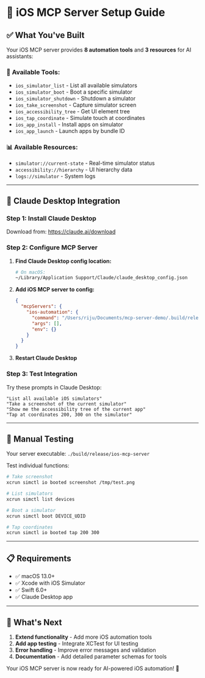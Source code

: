 # 📱 iOS MCP Server Setup Guide

## ✅ **What You've Built**

Your iOS MCP server provides **8 automation tools** and **3 resources** for AI assistants:

### 🔧 **Available Tools:**
- `ios_simulator_list` - List all available simulators
- `ios_simulator_boot` - Boot a specific simulator
- `ios_simulator_shutdown` - Shutdown a simulator 
- `ios_take_screenshot` - Capture simulator screen
- `ios_accessibility_tree` - Get UI element tree
- `ios_tap_coordinate` - Simulate touch at coordinates
- `ios_app_install` - Install apps on simulator
- `ios_app_launch` - Launch apps by bundle ID

### 📊 **Available Resources:**
- `simulator://current-state` - Real-time simulator status
- `accessibility://hierarchy` - UI hierarchy data
- `logs://simulator` - System logs

---

## 🚀 **Claude Desktop Integration**

### **Step 1: Install Claude Desktop**
Download from: https://claude.ai/download

### **Step 2: Configure MCP Server**

1. **Find Claude Desktop config location:**
   ```bash
   # On macOS:
   ~/Library/Application Support/Claude/claude_desktop_config.json
   ```

2. **Add iOS MCP server to config:**
   ```json
   {
     "mcpServers": {
       "ios-automation": {
         "command": "/Users/riju/Documents/mcp-server-demo/.build/release/ios-mcp-server",
         "args": [],
         "env": {}
       }
     }
   }
   ```

3. **Restart Claude Desktop**

### **Step 3: Test Integration**

Try these prompts in Claude Desktop:

```
"List all available iOS simulators"
"Take a screenshot of the current simulator"
"Show me the accessibility tree of the current app"
"Tap at coordinates 200, 300 on the simulator"
```

---

## 🧪 **Manual Testing**

Your server executable: `./build/release/ios-mcp-server`

Test individual functions:
```bash
# Take screenshot
xcrun simctl io booted screenshot /tmp/test.png

# List simulators  
xcrun simctl list devices

# Boot a simulator
xcrun simctl boot DEVICE_UDID

# Tap coordinates
xcrun simctl io booted tap 200 300
```

---

## 📋 **Requirements**

- ✅ macOS 13.0+
- ✅ Xcode with iOS Simulator
- ✅ Swift 6.0+
- ✅ Claude Desktop app

---

## 🎯 **What's Next**

1. **Extend functionality** - Add more iOS automation tools
2. **Add app testing** - Integrate XCTest for UI testing
3. **Error handling** - Improve error messages and validation
4. **Documentation** - Add detailed parameter schemas for tools

Your iOS MCP server is now ready for AI-powered iOS automation! 🚀 